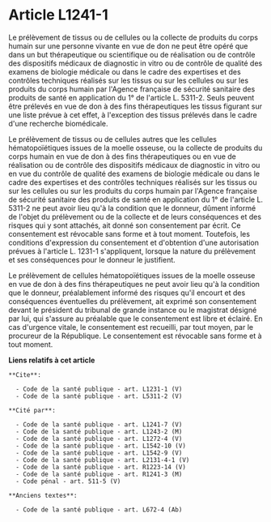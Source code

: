 # Article L1241-1

Le prélèvement de tissus ou de cellules ou la collecte de produits du corps humain sur une personne vivante en vue de don ne
peut être opéré que dans un but thérapeutique ou scientifique ou de réalisation ou de contrôle des dispositifs médicaux de
diagnostic in vitro ou de contrôle de qualité des examens de biologie médicale ou dans le cadre des expertises et des
contrôles techniques réalisés sur les tissus ou sur les cellules ou sur les produits du corps humain par l'Agence française
de sécurité sanitaire des produits de santé en application du 1° de l'article L. 5311-2. Seuls peuvent être prélevés en vue
de don à des fins thérapeutiques les tissus figurant sur une liste prévue à cet effet, à l'exception des tissus prélevés dans
le cadre d'une recherche biomédicale. 

Le prélèvement de tissus ou de cellules autres que les cellules hématopoïétiques issues de la moelle osseuse, ou la collecte
de produits du corps humain en vue de don à des fins thérapeutiques ou en vue de réalisation ou de contrôle des dispositifs
médicaux de diagnostic in vitro ou en vue du contrôle de qualité des examens de biologie médicale ou dans le cadre des
expertises et des contrôles techniques réalisés sur les tissus ou sur les cellules ou sur les produits du corps humain par
l'Agence française de sécurité sanitaire des produits de santé en application du 1° de l'article L. 5311-2 ne peut avoir lieu
qu'à la condition que le donneur, dûment informé de l'objet du prélèvement ou de la collecte et de leurs conséquences et des
risques qui y sont attachés, ait donné son consentement par écrit. Ce consentement est révocable sans forme et à tout moment.
Toutefois, les conditions d'expression du consentement et d'obtention d'une autorisation prévues à l'article L. 1231-1
s'appliquent, lorsque la nature du prélèvement et ses conséquences pour le donneur le justifient. 

Le prélèvement de cellules hématopoïétiques issues de la moelle osseuse en vue de don à des fins thérapeutiques ne peut avoir
lieu qu'à la condition que le donneur, préalablement informé des risques qu'il encourt et des conséquences éventuelles du
prélèvement, ait exprimé son consentement devant le président du tribunal de grande instance ou le magistrat désigné par lui,
qui s'assure au préalable que le consentement est libre et éclairé. En cas d'urgence vitale, le consentement est recueilli,
par tout moyen, par le procureur de la République. Le consentement est révocable sans forme et à tout moment.

**Liens relatifs à cet article**

	**Cite**:

	  - Code de la santé publique - art. L1231-1 (V)
	  - Code de la santé publique - art. L5311-2 (V)

	**Cité par**:

	  - Code de la santé publique - art. L1241-7 (V)
	  - Code de la santé publique - art. L1243-2 (M)
	  - Code de la santé publique - art. L1272-4 (V)
	  - Code de la santé publique - art. L1542-10 (V)
	  - Code de la santé publique - art. L1542-9 (V)
	  - Code de la santé publique - art. L2131-4-1 (V)
	  - Code de la santé publique - art. R1223-14 (V)
	  - Code de la santé publique - art. R1241-3 (M)
	  - Code pénal - art. 511-5 (V)

	**Anciens textes**:

	  - Code de la santé publique - art. L672-4 (Ab)
